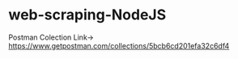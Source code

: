 # web-scraping-NodeJS

Postman Colection Link-> https://www.getpostman.com/collections/5bcb6cd201efa32c6df4
